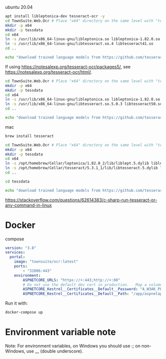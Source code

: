 ubuntu 20.04

```bash
apt install libleptonica-dev tesseract-ocr -y
cd TownSuite.Web.Ocr # Place "x64" directory on the same level with "tessdata"
mkdir -p x64
mkdir -p tessdata
cd x64
ln -s /usr/lib/x86_64-linux-gnu/libleptonica.so libleptonica-1.82.0.so
ln -s /usr/lib/x86_64-linux-gnu/libtesseract.so.4 libtesseract41.so
cd ..

echo "download trained language models from https://github.com/tesseract-ocr/tessdata_fast"
```


If using https://notesalexp.org/tesseract-ocr/packages5/, see https://notesalexp.org/tesseract-ocr/html/.

```bash
cd TownSuite.Web.Ocr # Place "x64" directory on the same level with "tessdata"
mkdir -p x64
mkdir -p tessdata
cd x64
ln -s /usr/lib/x86_64-linux-gnu/libleptonica.so libleptonica-1.82.0.so
ln -s /usr/lib/x86_64-linux-gnu/libtesseract.so.5.0.3 libtesseract50.so
cd ..

echo "download trained language models from https://github.com/tesseract-ocr/tessdata_fast"
```


mac

```bash
brew install tesseract

cd TownSuite.Web.Ocr # Place "x64" directory on the same level with "tessdata"
mkdir -p x64
mkdir -p tessdata
cd x64
ln -s /opt/homebrew/Cellar/leptonica/1.82.0_2/lib/liblept.5.dylib libleptonica-1.82.0.dylib
ln -s /opt/homebrew/Cellar/tesseract/5.3.1_1/lib/libtesseract.5.dylib libtesseract50.dylib
cd ..

cd tessdata

echo "download trained language models from https://github.com/tesseract-ocr/tessdata_fast"

```

https://stackoverflow.com/questions/62614383/c-sharp-run-tesseract-or-any-command-in-linux



# Docker


compose

```yaml
version: "3.8"
services:
  portal:
    image: "townsuite/ocr:latest"
    ports:
        - "31006:443"
    environment:
        ASPNETCORE_URLS: "https://+:443;http://+:80"
        # Do not use the default dev cert in production.   Map a volume and use a different cert.
        ASPNETCORE_Kestrel__Certificates__Default__Password: "A_W3AK_PLACEHOLDER_DEV_PASSWORD"
        ASPNETCORE_Kestrel__Certificates__Default__Path: "/app/aspnetapp.pfx"
```

Run it with:

```bash
docker-compose up
```

# Environment variable note
Note: For environment variables, on Windows you should use :; on non-Windows, use __ (double underscore).
```


